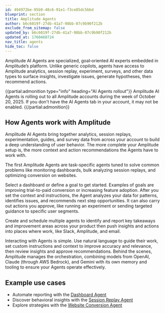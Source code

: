 ```yaml
---
id: 494972be-95b9-48c6-91e1-f3ce85dc5bbd
blueprint: section
title: Amplitude Agents
author: b6c6019f-27db-41a7-98bb-07c9b90f212b
exclude_from_sitemap: false
updated_by: b6c6019f-27db-41a7-98bb-07c9b90f212b
updated_at: 1760460724
nav_title: agents
hide_toc: false
---
```

Amplitude AI Agents are specialized, goal‑oriented AI experts embedded in Amplitude’s platform. Unlike generic copilots, agents have access to Amplitude analytics, session replay, experiment, surveys, and other data types to surface insights, investigate issues, generate hypotheses, then recommend actions.

{{partial:admonition type="info" heading="AI Agents rollout"}}
Amplitude AI Agents is rolling out to all Amplitude accounts during the week of October 20, 2025. If you don't have the AI Agents tab in your account, it may not be enabled.
{{/partial:admonition}}

## How Agents work with Amplitude

Amplitude AI Agents bring together analytics, session replays, experimentation, guides, and survey data from across your account to build a deep understanding of user behavior. The more complete your Amplitude setup is, the more context and action recommendations the Agents have to work with.

The first Amplitude Agents are task-specific agents tuned to solve common problems like monitoring dashboards, bulk analyzing session replays, and optimizing conversion on websites. 

Select a dashboard or define a goal to get started. Examples of goals are improving trial-to-paid conversion or increasing feature adoption. After you set the context and instructions, the Agent analyzes your data for patterns, identifies issues, and recommends next step opportunities. It can also carry out actions you approve, like running an experiment or sending targeted guidance to specific user segments. 

Create and schedule multiple agents to identify and report key takeaways and improvement areas across your product then push insights and actions into places where work, like Slack, Amplitude, and email.

Interacting with Agents is simple. Use natural language to guide their work, set custom instructions and context to improve accuracy and relevance, then review insights and approve recommendations. Behind the scenes, Amplitude manages the orchestration, combining models from OpenAI, Claude (through AWS Bedrock), and Gemini with its own memory and tooling to ensure your Agents operate effectively.

## Example use cases

- Automate reporting with the [Dashboard Agent](/docs/agents/dashboard-agent)
- Discover behavioral insights with the [Session Replay Agent](/docs/agents/session-replay-agent)
- Explore strategies with the [Website Conversion Agent](/docs/agents/website-conversion-agent)